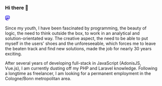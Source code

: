 ### Hi there 👋

<a rel="me" href="https://mastodon.social/@daspbn"><img src="https://raw.githubusercontent.com/mastodon/mastodon/main/app/javascript/images/logo.svg" width="16" height="16"></a>

Since my youth, I have been fascinated by programming, the beauty of logic, the need to think outside the box, to work in an analytical and solution-orientated way. The creative aspect, the need to be able to put myself in the users' shoes and the unforeseeable, which forces me to leave the beaten track and find new solutions, made the job for nearly 30 years exciting.

After several years of developing full-stack in JavaScript (AdonisJS, Vue.js), I am currently dusting off my PHP and  Laravel knowledge.
Following a longtime as freelancer, I am looking for a permanent employment in the Cologne/Bonn metropolitan area.


 
<!--
**dspangenberg/dspangenberg** is a ✨ _special_ ✨ repository because its `README.md` (this file) appears on your GitHub profile.

Here are some ideas to get you started:

- 🔭 I’m currently working on ...
- 🌱 I’m currently learning ...
- 👯 I’m looking to collaborate on ...
- 🤔 I’m looking for help with ...
- 💬 Ask me about ...
- 📫 How to reach me: ...
- 😄 Pronouns: ...
- ⚡ Fun fact: ...
-->
